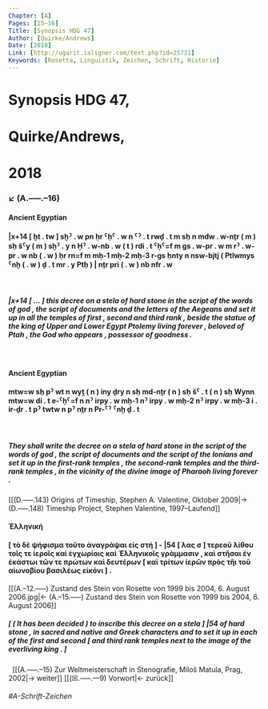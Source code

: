 ```yaml
---
Chapter: [A]
Pages: [15–16]
Title: [Synopsis HDG 47]
Author: [Quirke/Andrews]
Date: [2018]
Link: [http://ugarit.ialigner.com/text.php?id=25731]
Keywords: [Rosetta, Linguistik, Zeichen, Schrift, Historie]
---
```


# Synopsis HDG 47,
# Quirke/Andrews,
# 2018
### ↙ (A.–––.–16)

#### **Ancient Egyptian**
#### |x+14 \[ ḫt . tw \] sḫˀ . w pn ḥr ˁḥˁ . w n ˁˀ . t rwḏ . t m sh̠ n mdw . w-nṯr ( m ) sh̠ šˁy ( m ) sḫˀ . y n Ḥˀ . w-nb . w ( t ) rdi . t ˁḥˁ=f m gs . w-pr . w m rˀ . w-pr . w nb ( . w ) ḥr rn=f m mḥ-1 mḥ-2 mḥ-3 r-gs h̠nty n nsw-bjtj ( Ptlwmys ˁnḫ ( . w ) ḏ . t mr . y Ptḥ ) | nṯr pri ( . w ) nb nfr . w
&nbsp;
##### |x+14 \[ … \] this decree on a stela of hard stone in the script of the words of god , the script of documents and the letters of the Aegeans and set it up in all the temples of first , second and third rank , beside the statue of the king of Upper and Lower Egypt Ptolemy living forever , beloved of Ptah , the God who appears , possessor of goodness .
&nbsp;

#### **Ancient Egyptian**
#### mtw=w sh̠ pˀ wt n wyṱ ( n ) iny ḏry n sh̠ md-nṯr ( n ) sh̠ šˁ . t ( n ) sh̠ Wynn mtw=w di . t e-ˁḥˁ=f n nˀ irpy . w mḥ-1 nˀ irpy . w mḥ-2 nˀ irpy . w mḥ-3 i . ir-ḏr . t pˀ twtw n pˀ nṯr n Pr-ˁˀ ˁnḫ ḏ . t
&nbsp;
##### They shall write the decree on a stela of hard stone in the script of the words of god , the script of documents and the script of the Ionians and set it up in the first-rank temples , the second-rank temples and the third-rank temples , in the vicinity of the divine image of Pharaoh living forever .
[[(D.–––.143) Origins of Timeship, Stephen A. Valentine, Oktober 2009|→ (D.–––.148) Timeship Project, Stephen Valentine, 1997–Laufend]]
&nbsp;

#### **Ἑλληνική**
#### \[ τὸ δὲ ψήφισμα τοῦτο ἀναγράψαι εἰς στή \] - |54 \[ λας σ \] τερεοῦ λίθου τοῖς τε ἱεροῖς καὶ ἐγχωρίοις καὶ Ἑλληνικοῖς γράμμασιν , καὶ στῆσαι ἐν ἑκάστωι τῶν τε πρώτων καὶ δευτέρων \[ καὶ τρίτων ἱερῶν πρὸς τῆι τοῦ αἰωνοβίου βασιλέως εἰκόνι \] . 
[[(A.–12.–––) Zustand des Stein von Rosette von 1999 bis 2004, 6. August 2006.jpg|← (A.–15.–––) Zustand des Stein von Rosette von 1999 bis 2004, 6. August 2006]]
&nbsp;
##### \[ ( It has been decided ) to inscribe this decree on a stela \] |54 of hard stone , in sacred and native and Greek characters and to set it up in each of the first and second \[ and third rank temples next to the image of the everliving king . \]
&nbsp;
[[(A.–––.–15) Zur Weltmeisterschaft in Stenografie, Miloš Matula, Prag, 2002|→ weiter]]
[[(☒.–––.—9) Vorwort|← zurück]]
###### #A-Schrift-Zeichen